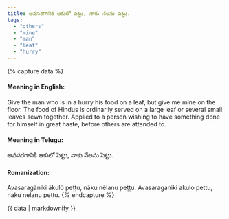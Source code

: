 ```yaml
---
title: అవసరగానికి ఆకులో పెట్టు, నాకు నేలను పెట్టు.
tags:
  - "others"
  - "mine"
  - "man"
  - "leaf"
  - "hurry"
---
```


{% capture data %}
#### Meaning in English:
Give the man who is in a hurry his food on a leaf, but give me mine on the floor.
The food of Hindus is ordinarily served on a large leaf or several small leaves sewn together.
Applied to a person wishing to have something done for himself in great haste, before others are attended to.

#### Meaning in Telugu:
అవసరగానికి ఆకులో పెట్టు, నాకు నేలను పెట్టు.

#### Romanization:
Avasaragāniki ākulō peṭṭu, nāku nēlanu peṭṭu.
Avasaraganiki akulo pettu, naku nelanu pettu.
{% endcapture %}

{{ data | markdownify }}

